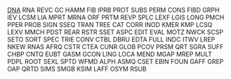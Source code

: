 [DNA](./DNA.py)
RNA
REVC
GC
HAMM
FIB
IPRB
PROT
SUBS
PERM
CONS
FIBD
GRPH
IEV
LCSM
LIA
MPRT
MRNA
ORF
PRTM
REVP
SPLC
LEXF
LGIS
LONG
PMCH
PPER
PROB
SIGN
SSEQ
TRAN
TREE
CAT
CORR
INOD
KMER
KMP
LCSQ
LEXV
MMCH
PDST
REAR
RSTR
SSET
ASPC
EDIT
EVAL
MOTZ
NWCK
SCSP
SETO
SORT
SPEC
TRIE
CONV
CTBL
DBRU
EDTA
FULL
INDC
ITWV
LREP
NKEW
RNAS
AFRQ
CSTR
CTEA
CUNR
GLOB
PCOV
PRSM
QRT
SGRA
SUFF
CHBP
CNTQ
EUBT
GASM
GCON
LING
LOCA
MEND
MGAP
MREP
MULT
PDPL
ROOT
SEXL
SPTD
WFMD
ALPH
ASMQ
CSET
EBIN
FOUN
GAFF
GREP
OAP
QRTD
SIMS
SMGB
KSIM
LAFF
OSYM
RSUB